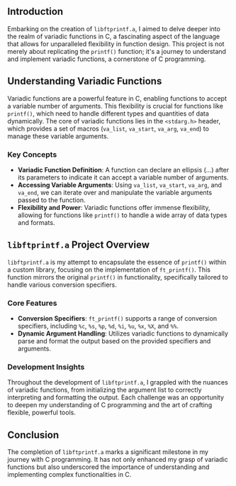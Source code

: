 ## Introduction

Embarking on the creation of `libftprintf.a`, I aimed to delve deeper into the realm of variadic functions in C, a fascinating aspect of the language that allows for unparalleled flexibility in function design. This project is not merely about replicating the `printf()` function; it's a journey to understand and implement variadic functions, a cornerstone of C programming.

## Understanding Variadic Functions

Variadic functions are a powerful feature in C, enabling functions to accept a variable number of arguments. This flexibility is crucial for functions like `printf()`, which need to handle different types and quantities of data dynamically. The core of variadic functions lies in the `<stdarg.h>` header, which provides a set of macros (`va_list`, `va_start`, `va_arg`, `va_end`) to manage these variable arguments.

### Key Concepts

- **Variadic Function Definition**: A function can declare an ellipsis (...) after its parameters to indicate it can accept a variable number of arguments.
- **Accessing Variable Arguments**: Using `va_list`, `va_start`, `va_arg`, and `va_end`, we can iterate over and manipulate the variable arguments passed to the function.
- **Flexibility and Power**: Variadic functions offer immense flexibility, allowing for functions like `printf()` to handle a wide array of data types and formats.

## `libftprintf.a` Project Overview

`libftprintf.a` is my attempt to encapsulate the essence of `printf()` within a custom library, focusing on the implementation of `ft_printf()`. This function mirrors the original `printf()` in functionality, specifically tailored to handle various conversion specifiers.

### Core Features

- **Conversion Specifiers**: `ft_printf()` supports a range of conversion specifiers, including `%c`, `%s`, `%p`, `%d`, `%i`, `%u`, `%x`, `%X`, and `%%`.
- **Dynamic Argument Handling**: Utilizes variadic functions to dynamically parse and format the output based on the provided specifiers and arguments.

### Development Insights

Throughout the development of `libftprintf.a`, I grappled with the nuances of variadic functions, from initializing the argument list to correctly interpreting and formatting the output. Each challenge was an opportunity to deepen my understanding of C programming and the art of crafting flexible, powerful tools.

## Conclusion

The completion of `libftprintf.a` marks a significant milestone in my journey with C programming. It has not only enhanced my grasp of variadic functions but also underscored the importance of understanding and implementing complex functionalities in C.

